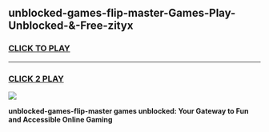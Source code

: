 
## unblocked-games-flip-master-Games-Play-Unblocked-&-Free-zityx
<h3>
<a href="https://premium76.site?title=unblocked-games-flip-master&ref=24A">CLICK TO PLAY</a></h3>
<hr>

<h3>
<a href="https://premium76.site?title=unblocked-games-flip-master&ref=24A">CLICK 2 PLAY</a>
  
</h3>

<a href="https://premium76.site?title=unblocked-games-flip-master&ref=24A"><img src="https://clearcache.store/games.png"></a>


**unblocked-games-flip-master games unblocked: Your Gateway to Fun and Accessible Online Gaming**
